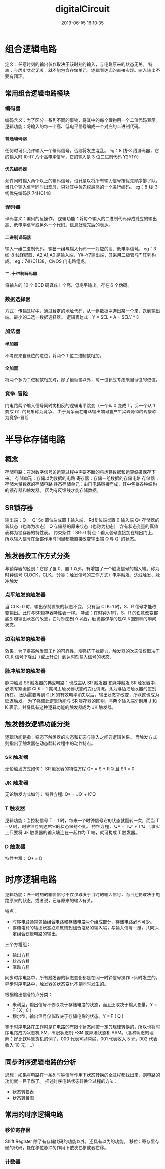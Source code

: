 ﻿---
title: digitalCircuit
date: 2019-06-05 16:10:35
tags:
---
# 组合逻辑电路

定义：任意时刻的输出仅仅取决于该时刻的输入，与电路原来的状态无关。
特点：与历史状况无关，就不能包含存储单元。逻辑表达式的直接实现。输入输出不要有闭环。

## 常用组合逻辑电路模块

### 编码器
编码含义：为了区分一系列不同的事物，将其中的每个事物用一个二值代码表示。
逻辑功能：将输入的每一个高、低电平信号编成一个对应的二进制代码。
#### 普通编码器
任何时可只允许输入一个编码信号，否则将发生混乱。
eg：8 线-3 线编码器，它的输入时 I0~I7 八个高电平信号，它的输入是 3 位二进制代码 Y2Y1Y0
#### 优先编码器
允许同时输入两个以上的编码信号，设计是以将所有输入信号按优先顺序排了队，当几个输入信号同时出现时，只对其中优先权最高的一个进行编码。
eg：8 线-3 线优先编码器 74HC148

### 译码器
译码含义：编码的反操作。
逻辑功能：将每个输入的二进制代码译成对应的输出高、低电平信号或另外一个代码。信息处理完后的表达。
#### 二进制译码器
输入一组二进制代码，输出一组与输入代码一一对应的高、低电平信号。
eg：3 线-8 线译码器，A2,A1,A0 是输入端，Y0~Y7输出端，其采用二极管与门阵列构成。
eg：74HC1138，CMOS 门电路组成。
#### 二-十进制译码器
将输入的 10 个 BCD 码译成十个高、低电平输出。存在 6 个伪码。

### 数据选择器
方式：传输过程中，通过给定的地址代码，从一组数据中选出某一个来，送到输出端。最小的二选一数据选择器。 
逻辑表达式：Y = SEL \* A + SEL\’ \* B

### 加法器
#### 半加器
不考虑来自低位的进位，将两个 1 位二进制数相加。
#### 全加器
将两个多为二进制数相加时，除了最低位以外，每一位都应考虑来自低位的进位。

### 竞争-冒险
门电路两个输入信号同时向相反的逻辑电平跳变（一个从 0 变成 1 ，另一个从 1 变成 0）的现象称为竞争。
由于竞争而在电路输出端可能产生尖峰脉冲的现象称为竞争-冒险

# 半导体存储电路

## 概念
存储电路：在对数字信号的运算过程中需要不断的将运算数据和运算结果保存下来。
存储单元：存储以为数据的电路
寄存器：存储一组数据的存储电路
存储器：存储大量数据的存储电路
静态存储单元：由门电路链接而成，其中包括各种结构的锁存器和触发器。
因为有反馈线才能存储数据。
## SR锁存器
输出端：Q 、 Q\'
Sd 置位端或置 1 输入端， Rd复位端或置 0 输入端
Q* 存储器的新状态（也称为次态）
Q  存储器的原来状态（也称为初态）
含有状态变量的真值表称为锁存器的特性表。
约束条件：SR=0
特点：输入信号直接加在输出门上，所以输入信号在全部作用时间里都能直接改变输出端 Q 与 Q\' 的状态。
## 触发器按工作方式分类
与锁存器的区别：它除了置 0、置 1 以外，有增加了一个触发信号的输入端。称为时钟信号 CLOCK，CLK。
分类：触发信号的工作方式）电平触发、边沿触发、脉冲触发
### 点平触发的触发器
当 CLK=0 时，输出保持原来的状态不变。
只有当 CLK=1 时，S、R 信号才能改变输出。此时与SR锁存器特性表一样。
特点：在时钟为1时，S、R 的任意改变都能引起输出状态的改变，在时钟回到 0 以后，触发器保存的是CLK回到零的瞬间状态。
### 边沿触发的触发器
效果：为了提高触发器工作的可靠性、增强抗干扰能力，触发器的次态仅仅取决于 CLK 信号下降沿（或上升沿）到达时刻输入信号的状态。
### 脉冲触发的触发器
脉冲触发 SR 触发器的典型电路：也成主从 SR 触发器
在脉冲触发 SR 触发器中，必须考察全部 CLK = 1 期间主触发器状态的变化情况。此为与边沿触发器的区别所在。
因为需要等到 CLK 的有效电平消失以后，输出状态才改变，所以这也成为延迟触发。
为了强调此逻辑功能与 SR 锁存器的区别，将两个输入端分别用 J 和 K 表示，并将具有这种逻辑功能的触发器成为 JK 触发器。
## 触发器按逻辑功能分类
逻辑功能是指：稳态下触发器的次态和初态与输入之间的逻辑关系。
而触发方式则指出了触发器在动态翻转过程中的动作特点。
### SR 触发器
无论触发方式如何：
SR 触发器的特性方程 Q* = S + R'Q 且 SR = 0
### JK 触发器
无论触发方式如何：
特性方程:  Q* = JQ' + K'Q
### T 触发器
逻辑功能：当控制信号 T = 1 时，每来一个时钟信号它的状态就翻转一次，而当 T = 0 时，时钟信号到达后它的状态保持不变。
特性方程： Q* = TQ' + T'Q
（事实上只要将 JK 触发器的输入端连在一起作为 T 端，就可构成 T 触发器。）
### D 触发器
特性方程： Q* = D

# 时序逻辑电路

逻辑功能：任一时刻的输出信号不仅仅取决于当时的输入信号，而且还要取决于电路原来的状态，或者说，还与原来的输入有关。


特点：
- 时序电路通常包括组合电路和存储电路两个组成部分，存储电路必不可少。
- 存储电路的输出状态必须反馈到组合电路的输入端，与输入信号一起，共同决定组合逻辑电路的输出。

三个方程组：
- 输出方程
- 状态方程
- 驱动方程

同步时序电路中，所有触发器的状态变化都是在同一时钟信号操作下同时发生的。
异步时序电路中，触发器的状态变化不是同时发生的。

根据输出信号特点分类：
- 米利型，输出信号不仅取决于存储电路的状态，而且还取决于输入变量。Y  = F ( X , Q )
- 穆尔型，输出信号仅仅取决于存储电路的状态。Y = F ( Q )

鉴于时序电路在工作时是在电路的有限个状态间按一定的规律转换的，所以也将时序电路成为状态机 SM、有限状态机 FSM 或算法状态机 ASM。（各种状态的理解：好比饮料售货机的例子，000 代表可以购买，001 代表收入 5 元，002 代表收入 10 元……）

## 同步时序逻辑电路的分析
思想：如果将电路在一系列时钟信号作用下状态转换的全过程都找出来，则电路的功能就一目了然了。
描述时序电路状态转换全过程的方法：
- 状态转换表
- 状态转换图

## 常用的时序逻辑电路
### 移位寄存器
Shift Register 除了有存储代码的功能以外，还具有以为的功能。
移位：寄存里存储的代码，能在移位脉冲的作用下依次左移或者右移。
### 计数器


